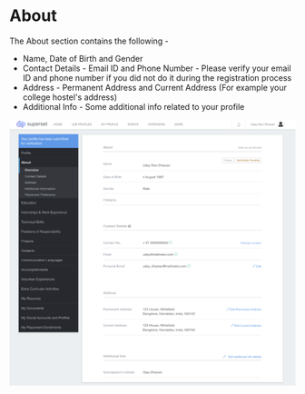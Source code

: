 # About

The About section contains the following - 

* Name, Date of Birth and Gender
* Contact Details - Email ID and Phone Number - Please verify your email ID and phone number if you did not do it during the registration process
* Address - Permanent Address and Current Address \(For example your college hostel's address\)
* Additional Info - Some additional info related to your profile

![](../../.gitbook/assets/image%20%28162%29.png)



 





